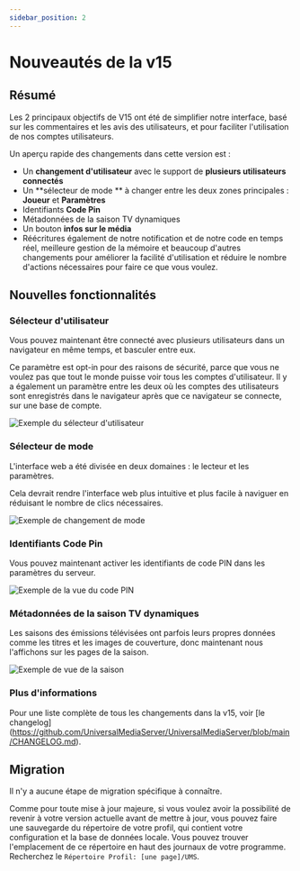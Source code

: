 ```yaml
---
sidebar_position: 2
---
```


# Nouveautés de la v15

## Résumé

Les 2 principaux objectifs de V15 ont été de simplifier notre interface, basé sur les commentaires et les avis des utilisateurs, et pour faciliter l'utilisation de nos comptes utilisateurs.

Un aperçu rapide des changements dans cette version est :

- Un **changement d'utilisateur** avec le support de **plusieurs utilisateurs connectés**
- Un \*\*sélecteur de mode \*\* à changer entre les deux zones principales : **Joueur** et **Paramètres**
- Identifiants **Code Pin**
- Métadonnées de la saison TV dynamiques
- Un bouton **infos sur le média**
- Réécritures également de notre notification et de notre code en temps réel, meilleure gestion de la mémoire et beaucoup d'autres changements pour améliorer la facilité d'utilisation et réduire le nombre d'actions nécessaires pour faire ce que vous voulez.

## Nouvelles fonctionnalités

### Sélecteur d'utilisateur

Vous pouvez maintenant être connecté avec plusieurs utilisateurs dans un navigateur en même temps, et basculer entre eux.

Ce paramètre est opt-in pour des raisons de sécurité, parce que vous ne voulez pas que tout le monde puisse voir tous les comptes d'utilisateur. Il y a également un paramètre entre les deux où les comptes des utilisateurs sont enregistrés dans le navigateur après que ce navigateur se connecte, sur une base de compte.

![Exemple du sélecteur d'utilisateur](@site/docs/img/whats-new-in-v15-user-switcher.png)

### Sélecteur de mode

L'interface web a été divisée en deux domaines : le lecteur et les paramètres.

Cela devrait rendre l'interface web plus intuitive et plus facile à naviguer en réduisant le nombre de clics nécessaires.

![Exemple de changement de mode](@site/docs/img/whats-new-in-v15-mode-switcher.png)

### Identifiants **Code Pin**

Vous pouvez maintenant activer les identifiants de code PIN dans les paramètres du serveur.

![Exemple de la vue du code PIN](@site/docs/img/whats-new-in-v15-pin-code.png)

### Métadonnées de la saison TV dynamiques

Les saisons des émissions télévisées ont parfois leurs propres données comme les titres et les images de couverture, donc maintenant nous l'affichons sur les pages de la saison.

![Exemple de vue de la saison](@site/docs/img/whats-new-in-v15-season-metadata.png)

### Plus d'informations

Pour une liste complète de tous les changements dans la v15, voir [le changelog] (https://github.com/UniversalMediaServer/UniversalMediaServer/blob/main/CHANGELOG.md).

## Migration

Il n'y a aucune étape de migration spécifique à connaître.

Comme pour toute mise à jour majeure, si vous voulez avoir la possibilité de revenir à votre version actuelle avant de mettre à jour, vous pouvez faire une sauvegarde du répertoire de votre profil, qui contient votre configuration et la base de données locale. Vous pouvez trouver l'emplacement de ce répertoire en haut des journaux de votre programme. Recherchez le `Répertoire Profil: [une page]/UMS`.
